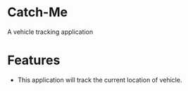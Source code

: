 # Catch-Me
A vehicle tracking application 

# Features
- This application will track the current location of vehicle.

